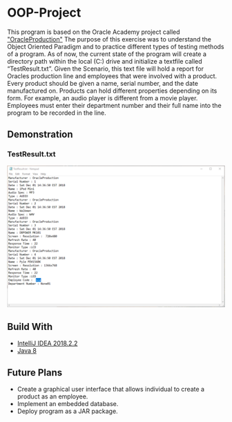 # OOP-Project

This program is based on the Oracle Academy project called ["OracleProduction"](https://github.com/Carlosperez1001/OOP-Project/blob/master/README_Res/JP_Project.pdf)
The purpose of this exercise was to understand the Object Oriented Paradigm and to practice different types of testing methods of a program.
As of now, the current state of the program will create a directory path within the local (C:) drive and initialize a textfile called “TestResult.txt”.  Given the Scenario, this text file will hold a report for Oracles production line and employees that were involved with a product.
Every product should be given a name, serial number, and the date manufactured on.
Products can hold different properties depending on its form. For example, an audio player is different from a movie player.
Employees must enter their department number and their full name into the program to be recorded in the line. 

## Demonstration
### TestResult.txt
![Alt Text](https://github.com/Carlosperez1001/OOP-Project/blob/master/README_Res/demo1.png)
## Build With 
* [IntelliJ IDEA 2018.2.2](https://www.jetbrains.com/idea/)
* [Java 8](https://www.oracle.com/technetwork/java/javase/downloads/jdk8-downloads-2133151.html)

## Future Plans
* Create a graphical user interface that allows individual to create a product as an employee.
* Implement an embedded database.
* Deploy program as a JAR package.	
	
